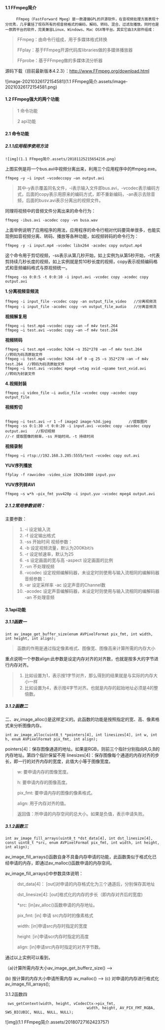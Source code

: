 #### 1.1 FFmpeg简介

 		 FFmpeg（FastForward Mpeg）是一款遵循GPL的开源软件，在音视频处理方面表现十分优秀，几乎囊括了现存所有的视音频格式的编码，解码、转码、混合、过滤及播放。同时也是一款跨平台的软件，完美兼容Linux、Windows、Mac OSX等平台。其实它由3大部件组成：

> FFmpeg：由命令行组成，用于多媒体格式转换
>
> FFplay：基于FFmpeg开源代码库libraries做的多媒体播放器
>
> FFprobe：基于FFmpeg做的多媒体流分析器
>

源码下载（目前最新版本4.2.3）：http://www.FFmpeg.org/download.html

 

![image-20210326172154581](1.1 FFmpeg简介.assets/image-20210326172154581.png)

#### 1.2 FFmpeg强大的两个功能

> 1 命令功能 
>
> 2 api功能

#### 2.1 命令功能

##### 2.1.1应用程序使用方法

 	![img](1.1 FFmpeg简介.assets/20181125215654216.png)

上图实例是将一个bus.avi中视频分离出来，利用三个应用程序中的ffmpeg.exe。

```
ffmpeg –y –i input –vcodeccopy –an output.avi
```



> 其中-y表示覆盖同名文件，-i表示输入文件即bus.avi，-vcodec表示编码方式，后面的copy表示用原来的编码方式，即不重新编码，-an表示去除音频，后面的busv.avi表示分离出的视频文件。
>

同理将视频中的音频文件分离出来的命令行为：

```
ffmpeg -ibus.avi -acodec copy -vn busa.wav
```

​     上面举例说明了应用程序的用法，应用程序的命令行相对代码要简单很多，也能实现例如音视频分离、转码、播放等各种功能，如视频转码的命令行为：

    ffmpeg -y -i input.mp4 -vcodec libx264 -acodec copy output.mp4

 

​	这个命令用于剪切视频，-ss表示从第几秒开始，如上实例为从第5秒开始，-t代表剪持续几秒长度的视频，如上实例就是剪10秒长度的视频，copy表示视频编码格式和音频编码格式与原视频统一。

```
ffmpeg -ss 0:0:5 -t 0:0:10 -i input.avi -vcodec copy -acodec copy output.avi
```

**1.分离视频音频流**

```
ffmpeg -i input_file -vcodec copy -an output_file_video　　//分离视频流
ffmpeg -i input_file -acodec copy -vn output_file_audio　　//分离音频流
```

**视频解复用**

```
ffmpeg –i test.mp4 –vcodec copy –an –f m4v test.264
ffmpeg –i test.avi –vcodec copy –an –f m4v test.264
```

**视频转码**



```
ffmpeg –i test.mp4 –vcodec h264 –s 352*278 –an –f m4v test.264              //转码为码流原始文件
ffmpeg –i test.mp4 –vcodec h264 –bf 0 –g 25 –s 352*278 –an –f m4v test.264  //转码为码流原始文件
ffmpeg –i test.avi -vcodec mpeg4 –vtag xvid –qsame test_xvid.avi            //转码为封装文件
```

**4.视频封装**

```
ffmpeg –i video_file –i audio_file –vcodec copy –acodec copy output_file
```

**视频剪切**

```

ffmpeg –i test.avi –r 1 –f image2 image-%3d.jpeg        //提取图片
ffmpeg -ss 0:1:30 -t 0:0:20 -i input.avi -vcodec copy -acodec copy output.avi    //剪切视频
//-r 提取图像的频率，-ss 开始时间，-t 持续时间
```

**视频录制**

```
ffmpeg –i rtsp://192.168.3.205:5555/test –vcodec copy out.avi
```

**YUV序列播放**

```
ffplay -f rawvideo -video_size 1920x1080 input.yuv
```

**YUV序列转AVI**

```
ffmpeg –s w*h –pix_fmt yuv420p –i input.yuv –vcodec mpeg4 output.avi
```

##### 2.1.2常用参数说明：

主要参数：

> 1.  -i 设定输入流 
> 2. -f 设定输出格式
> 3.  -ss 开始时间 视频参数：
> 4.  -b 设定视频流量，默认为200Kbit/s
> 5. -r 设定帧速率，默认为25
> 6.  -s 设定画面的宽与高 -aspect 设定画面的比例
> 7.  -vn 不处理视频 
> 8. -vcodec 设定视频编解码器，未设定时则使用与输入流相同的编解码器 音频参数： 
> 9. -ar 设定采样率 -ac 设定声音的Channel数
> 10.  -acodec 设定声音编解码器，未设定时则使用与输入流相同的编解码器 -an 不处理音频



#### 3.1api功能

##### 3.1.1函数一 

 ```
int av_image_get_buffer_size(enum AVPixelFormat pix_fmt, int width, int height, int align);
 ```

> 函数的作用是通过指定像素格式、图像宽、图像高来计算所需的内存大小

重点说明一个参数align:此参数是设定内存对齐的对齐数，也就是按多大的字节进行内存对齐。

> 1. 比如设置为1，表示按1字节对齐，那么得到的结果就是与实际的内存大小一样
> 2. 比如设置为4，表示按4字节对齐。也就是内存的起始地址必须是4的整倍数。



##### 3.1.2函数二 

二、av_image_alloc()是这样定义的。此函数的功能是按照指定的宽、高、像素格式来分析图像内存。

```
int av_image_alloc(uint8_t *pointers[4], int linesizes[4], int w, int h, enum AVPixelFormat pix_fmt, int align);
```

​		pointers[4]：保存图像通道的地址。如果是RGB，则前三个指针分别指向R,G,B的内存地址。第四个指针保留不用 linesizes[4]：保存图像每个通道的内存对齐的步长，即一行的对齐内存的宽度，此值大小等于图像宽度。

>  w:         要申请内存的图像宽度。
>
>  h:         要申请内存的图像高度。
>
>  pix_fmt:    要申请内存的图像的像素格式。
>
>  align:      用于内存对齐的值。
>
>  返回值：所申请的内存空间的总大小。如果是负值，表示申请失败。

##### 3.1.2函数三

```
int av_image_fill_arrays(uint8_t *dst_data[4], int dst_linesize[4],
const uint8_t *src, enum AVPixelFormat pix_fmt, int width, int height, int align);
```

​		av_image_fill_arrays()函数自身不具备内存申请的功能，此函数类似于格式化已经申请的内存，即通过av_malloc()函数申请的内存空间。

av_image_fill_arrays()中参数具体说明：

>  dst_data[4]：    [out]对申请的内存格式化为三个通道后，分别保存其地址
>
>  dst_linesize[4]:    [out]格式化的内存的步长（即内存对齐后的宽度)
>
>  *src:    [in]av_alloc()函数申请的内存地址。
>
>  pix_fmt:  [in] 申请 src内存时的像素格式
>
> width:    [in]申请src内存时指定的宽度
>
> height:    [in]申请scr内存时指定的高度
>
> align:    [in]申请src内存时指定的对齐字节数。

通过以上实例可以看到，

（a)计算所需内存大小av_image_get_bufferz_size() --> 

   (b) 按计算的内存大小申请所需内存 av_malloc() --> (c) 对申请的内存进行格式化 av_image_fill_arrays();

3.1.2函数四

```
 sws_getContext(width, height, vCodecCtx->pix_fmt,
                                     width, height, AV_PIX_FMT_RGBA, SWS_BICUBIC, NULL, NULL, NULL);
```



![img](1.1 FFmpeg简介.assets/20180727162423757)